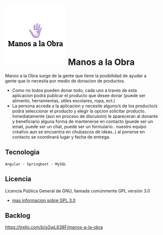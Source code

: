 # ![nuestro logo](https://github.com/Grupo15-LosDel27DeAbril/ManosALaObra/blob/master/manosAlaObra.png)   Manos a la Obra

Manos a la Obra surge de la gente que tiene la posibilidad de ayudar a gente que lo necesita por medio de donacion de productos.
- Como no todos pueden donar todo, cada uno a traves de esta aplicacion podrá publicar el producto que desee donar (puede ser alimento, herramientas, utiles escolares, ropa, ect.)
- La persona acceda a la aplicacion y necesite alguno/s de los producto/s podrá seleccionar el producto y elegir la opcion solicitar producto. Inmediatamente (aun en proceso de discusión) le apareceran al donante y beneficiario alguna forma de mantenerse en contacto (puede ser un email, puede ser un chat, puede ser un formulario.. nuestro equipo creativo aun se encuentra en chubascos de ideas..) al ponerse en contacto se coordinará lugar y fecha de entrega.

## Tecnologia
	Angular - Springboot - MySQL

## Licencia
  Licencia Pública General de GNU, llamada comúnmente GPL versión 3.0
  - [mas informacion sobre GPL 3.0](https://www.gnu.org/licenses/licenses.html#GPL)
  
## Backlog
https://trello.com/b/sGwL638F/manos-a-la-obra
